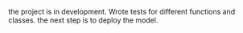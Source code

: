 the project is in development. Wrote tests for different functions and classes. the next step is to deploy the model.